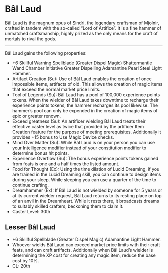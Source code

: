 # Bâl Laud

Bâl Laud is the magnum opus of Sindri, the legendary craftsman of Mjolnir, crafted in tandem with the so-called “Lord of Artifice”. It is a fine hammer of unmatched craftsmanship, highly prized as the only means for the craft of mortals to rival the gods.

---

Bâl Laud gains the following properties:
- +6 Skillful Warning Spellblade (Greater Dispel Magic) Shattermantle Wand Chamber Initiative Greater Dispelling Adamantine Pearl Steel Light Hammer.
- Artifact Creation (Su): Use of Bâl Laud enables the creation of once impossible items, artifacts of old. This allows the creation of magic items that exceed the normal market price limits.
- Tool of Legends (Su): Bâl Laud has a pool of 100,000 experience points tokens. When the wielder of Bâl Laud takes downtime to recharge their experience points tokens, the hammer recharges its pool likewise. The hammer’s pool can only be expended in the creation of magic items of epic or greater renown.
- Exceed greatness (Su): An artificer wielding Bâl Laud treats their effective caster level as twice that provided by the artificer Item Creation feature for the purpose of meeting prerequisites. Additionally it provides +15 bonus to Use Magic Device checks.
- Mind Over Matter (Su): While Bâl Laud is on your person you can use your Intelligence modifier instead of your constitution modifier to determine bonus hit points.
- Experience Overflow (Su): The bonus experience points tokens gained from feats is one and a half times the listed amount.
- Food for Thought (Ex): Using the time dilation of Lucid Dreaming, if you are trained in the Lucid Dreaming skill, you can continue to design items during your sleep. While sleeping you can use a quarter of the time to continue crafting.
- Dreamhammer (Ex): If Bâl Laud is not wielded by someone for 5 years or at its current wielder request, Bâl Laud returns to its resting place on top of an anvil in the Dreamheart. While it rests there, it broadcasts dreams to suitably skilled crafters, beckoning them to claim it.
- Caster Level: 30th

## Lesser Bâl Laud
- +6 Skillful Spellblade (Greater Dispel Magic) Adamantine Light Hammer.
- Whoever wields Bâl Laud can exceed market price limits with their craft feats, and can craft artifacts. Additionally when Bâl Laud’s wielder is determining the XP cost for creating any magic item, reduce the base cost by 10%.
- CL: 20th

